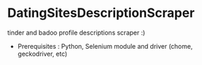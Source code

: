 # DatingSitesDescriptionScraper
tinder and badoo profile descriptions scraper :)
- Prerequisites : Python, Selenium module and driver (chome, geckodriver, etc)
